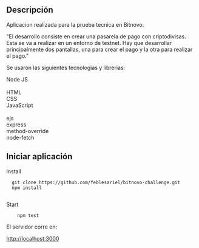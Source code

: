 ## Descripción

Aplicacion realizada para la prueba tecnica en Bitnovo.<br>

"El desarrollo consiste en crear una pasarela de pago con criptodivisas. Esta se va a realizar
en un entorno de testnet. Hay que desarrollar principalmente dos
pantallas, una para crear el pago y la otra para realizar el pago."<br>

Se usaron las siguientes tecnologias y librerias:

Node JS<br><br>
HTML<br>
CSS<br>
JavaScript<br><br>
ejs<br>
express<br>
method-override<br>
node-fetch<br>

## Iniciar aplicación

Install

```
  git clone https://github.com/feblesariel/bitnovo-challenge.git
  npm install
    
```
Start

```
    npm test

```

El servidor corre en:

[http://localhost:3000](http://localhost:3000)

